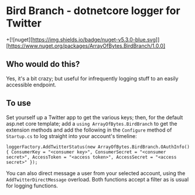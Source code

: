 Bird Branch - dotnetcore logger for Twitter
===========================================
+[![nuget][https://img.shields.io/badge/nuget-v5.3.0-blue.svg]][https://www.nuget.org/packages/ArrayOfBytes.BirdBranch/1.0.0]

Who would do this?
------------------
Yes, it's a bit crazy; but useful for infrequently logging stuff to an easily accessible endpoint.

To use
------
Set yourself up a Twitter app to get the various keys; then, for the default asp.net core template;
add a `using ArrayOfBytes.BirdBranch` to get the extension methods and add the following in the
`Configure` method of `Startup.cs` to log straight into your account's timeline:

`loggerFactory.AddTwitterStatus(new ArrayOfBytes.BirdBranch.OAuthInfo()
            {
                ConsumerKey = "<consumer key>",
                ConsumerSecret = "<consumer secret>",
                AccessToken = "<access token>",
                AccessSecret = "<access secret>"
            });`

You can also direct message a user from your selected account, using the `AddTwitterDirectMessage` overload.
Both functions accept a filter as is usual for logging functions.